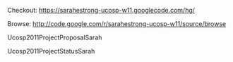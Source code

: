 Checkout:
https://sarahestrong-ucosp-w11.googlecode.com/hg/

Browse:
http://code.google.com/r/sarahestrong-ucosp-w11/source/browse

Ucosp2011ProjectProposalSarah

Ucosp2011ProjectStatusSarah